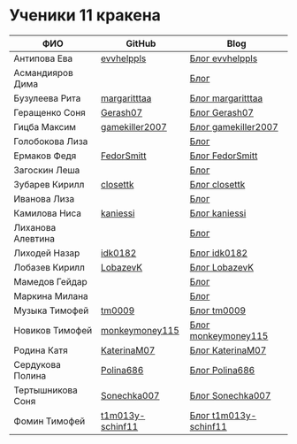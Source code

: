 # Ученики 11 кракена

| ФИО | GitHub | Blog |
| --- | --- | --- |
| Антипова Ева       | [evvhelppls](https://github.com/evvhelppls) | [Блог evvhelppls](https://evvhelppls.github.io) |
| Асмандияров Дима   | [](https://github.com/) | [Блог ](https://.github.io) |
| Бузулеева Рита     | [margaritttaa](https://github.com/margaritttaa) | [Блог margaritttaa](https://margaritttaa.github.io) |
| Геращенко Соня     | [Gerash07](https://github.com/Gerash07) | [Блог Gerash07](https://Gerash07.github.io) |
| Гицба Максим       | [gamekiller2007](https://github.com/gamekiller2007) | [Блог gamekiller2007](https://gamekiller2007.github.io) |
| Голобокова Лиза    | [](https://github.com/) | [Блог ](https://.github.io) |
| Ермаков Федя       | [FedorSmitt](https://github.com/FedorSmitt) | [Блог FedorSmitt](https://FedorSmitt.github.io) |
| Загоскин Леша      | [](https://github.com/) | [Блог ](https://.github.io) |
| Зубарев Кирилл     | [closettk](https://github.com/closettk) | [Блог closettk](https://closettk.github.io) |
| Иванова Лиза       | [](https://github.com/) | [Блог ](https://.github.io) |
| Камилова Ниса      | [kaniessi](https://github.com/kaniessi) | [Блог kaniessi](https://kaniessi.github.io) |
| Лиханова Алевтина  | [](https://github.com/) | [Блог ](https://.github.io) |
| Лиходей Назар      | [idk0182](https://github.com/idk0182) | [Блог idk0182](https://idk0182.github.io) |
| Лобазев Кирилл     | [LobazevK](https://github.com/LobazevK) | [Блог LobazevK](https://LobazevK.github.io) |
| Мамедов Гейдар     | [](https://github.com/) | [Блог ](https://.github.io) |
| Маркина Милана     | [](https://github.com/) | [Блог ](https://.github.io) |
| Музыка Тимофей     | [tm0009](https://github.com/tm0009) | [Блог tm0009](https://tm0009.github.io) |
| Новиков Тимофей    | [monkeymoney115](https://github.com/monkeymoney115) | [Блог monkeymoney115](https://monkeymoney115.github.io) |
| Родина Катя        | [KaterinaM07](https://github.com/KaterinaM07) | [Блог KaterinaM07](https://KaterinaM07.github.io) |
| Сердукова Полина   | [Polina686](https://github.com/Polina686) | [Блог Polina686](https://Polina686.github.io) |
| Тертышникова Соня  | [Sonechka007](https://github.com/Sonechka007) | [Блог Sonechka007](https://Sonechka007.github.io) |
| Фомин Тимофей      | [t1m013y-schinf11](https://github.com/t1m013y-schinf11) | [Блог t1m013y-schinf11](https://t1m013y-schinf11.github.io) |
